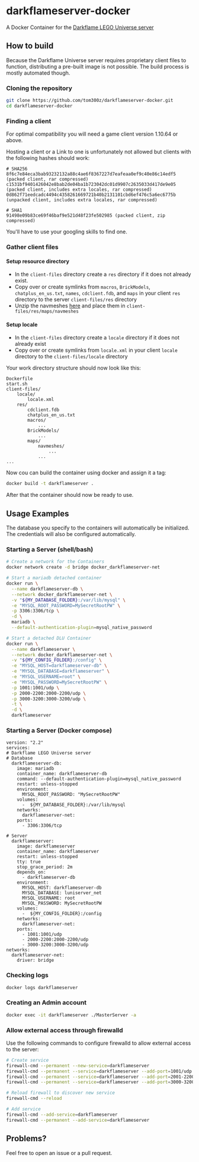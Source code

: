 # darkflameserver-docker
A Docker Container for the [Darkflame LEGO Universe server](https://github.com/DarkflameUniverse/DarkflameServer)

## How to build
Because the Darkflame Universe server requires proprietary client files to function, distributing a pre-built image is not possible. The build process is mostly automated though.

### Cloning the repository
```bash
git clone https://github.com/tom300z/darkflameserver-docker.git
cd darkflameserver-docker
```

### Finding a client

For optimal compatibility you will need a game client version 1.10.64 or above.

Hosting a client or a Link to one is unfortunately not allowed but clients with the following hashes should work:
```
# SHA256 
8f6c7e84eca3bab93232132a88c4ae6f8367227d7eafeaa0ef9c40e86c14edf5 (packed client, rar compressed)
c1531bf9401426042e8bab2de04ba1b723042dc01d9907c2635033d417de9e05 (packed client, includes extra locales, rar compressed)
0d862f71eedcadc4494c4358261669721b40b2131101cbd6ef476c5a6ec6775b (unpacked client, includes extra locales, rar compressed)
  
# SHA1
91498e09b83ce69f46baf9e521d48f23fe502985 (packed client, zip compressed)
```

You'll have to use your googling skills to find one.


### Gather client files
#### Setup resource directory
* In the `client-files` directory create a `res` directory if it does not already exist.
* Copy over or create symlinks from `macros`, `BrickModels`, `chatplus_en_us.txt`, `names`, `cdclient.fdb`, and `maps` in your client `res` directory to the server `client-files/res` directory
* Unzip the navmeshes [here](https://github.com/DarkflameUniverse/DarkflameServer/blob/main/resources/navmeshes.zip) and place them in `client-files/res/maps/navmeshes`

#### Setup locale
* In the `client-files` directory create a `locale` directory if it does not already exist
* Copy over or create symlinks from `locale.xml` in your client `locale` directory to the `client-files/locale` directory

Your work directory structure should now look like this:
```
Dockerfile
start.sh
client-files/
    locale/
        locale.xml
    res/
        cdclient.fdb
        chatplus_en_us.txt
        macros/
            ...
        BrickModels/
            ...
        maps/
            navmeshes/
                ...
            ...
...
```
Now cou can build the container using docker and assign it a tag:
```bash
docker build -t darkflameserver .
```
After that the container should now be ready to use.

## Usage Examples
The database you specify to the containers will automatically be initialized. The credentials will also be configured automatically.
### Starting a Server (shell/bash)
```bash
# Create a network for the Containers
docker network create -d bridge docker_darkflameserver-net  

# Start a mariadb detached container
docker run \
  --name darkflameserver-db \
  --network docker_darkflameserver-net \
  -v "${MY_DATABASE_FOLDER}:/var/lib/mysql" \
  -e "MYSQL_ROOT_PASSWORD=MySecretRootPW" \
  -p 3306:3306/tcp \
  -d \
  mariadb \
  --default-authentication-plugin=mysql_native_password

# Start a detached DLU Container
docker run \
  --name darkflameserver \
  --network docker_darkflameserver-net \
  -v "${MY_CONFIG_FOLDER}:/config" \
  -e "MYSQL_HOST=darkflameserver-db" \
  -e "MYSQL_DATABASE=darkflameserver" \
  -e "MYSQL_USERNAME=root" \
  -e "MYSQL_PASSWORD=MySecretRootPW" \
  -p 1001:1001/udp \
  -p 2000-2200:2000-2200/udp \
  -p 3000-3200:3000-3200/udp \
  -t \
  -d \
  darkflameserver
```
### Starting a Server (Docker compose)
```
version: "2.2"
services:
# Darkflame LEGO Universe server
# Database
  darkflameserver-db:
    image: mariadb
    container_name: darkflameserver-db
    command: --default-authentication-plugin=mysql_native_password
    restart: unless-stopped
    environment:
      MYSQL_ROOT_PASSWORD: "MySecretRootPW"
    volumes:
      -  ${MY_DATABASE_FOLDER}:/var/lib/mysql
    networks:
      darkflameserver-net:
    ports:
      - 3306:3306/tcp

# Server
  darkflameserver:
    image: darkflameserver
    container_name: darkflameserver
    restart: unless-stopped
    tty: true
    stop_grace_period: 2m
    depends_on:
      - darkflameserver-db
    environment:
      MYSQL_HOST: darkflameserver-db
      MYSQL_DATABASE: luniserver_net
      MYSQL_USERNAME: root
      MYSQL_PASSWORD: MySecretRootPW
    volumes:
      -  ${MY_CONFIG_FOLDER}:/config
    networks:
      darkflameserver-net:
    ports:
      - 1001:1001/udp
      - 2000-2200:2000-2200/udp
      - 3000-3200:3000-3200/udp
networks:
  darkflameserver-net:
    driver: bridge
```
### Checking logs
```bash
docker logs darkflameserver
```
### Creating an Admin account
```bash
docker exec -it darkflameserver ./MasterServer -a
```

### Allow external access through firewalld
Use the following commands to configure firewalld to allow external access to the server:
```bash
# Create service
firewall-cmd --permanent --new-service=darkflameserver
firewall-cmd --permanent --service=darkflameserver --add-port=1001/udp
firewall-cmd --permanent --service=darkflameserver --add-port=2001-2200/udp
firewall-cmd --permanent --service=darkflameserver --add-port=3000-3200/udp

# Reload firewall to discover new service
firewall-cmd --reload

# Add service
firewall-cmd --add-service=darkflameserver
firewall-cmd --permanent --add-service=darkflameserver
```

## Problems?
Feel free to open an issue or a pull request.
